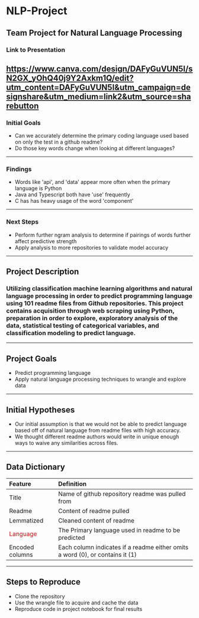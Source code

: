 # NLP-Project
Team Project for Natural Language Processing
---
### Link to Presentation
https://www.canva.com/design/DAFyGuVUN5I/sN2GX_yOhQ40j9Y2Axkm1Q/edit?utm_content=DAFyGuVUN5I&utm_campaign=designshare&utm_medium=link2&utm_source=sharebutton
---
### Initial Goals
- Can we accurately determine the primary coding language used based on only the test in a github readme?
- Do those key words change when looking at different languages?
---
### Findings
- Words like 'api', and 'data' appear more often when the primary language is Python
- Java and Typescript both have 'use' frequently
- C has has heavy usage of the word 'component'
---
### Next Steps
- Perform further ngram analysis to determine if pairings of words further affect predictive strength
- Apply analysis to more repositories to validate model accuracy
---
## Project Description
### Utilizing classification machine learning algorithms and natural language processing in order to predict programming language using 101 readme files from Github repositories. This project contains acquisition through web scraping using Python, preparation in order to explore, exploratory analysis of the data, statistical testing of categorical variables, and classification modeling to predict language.
---
## Project Goals
- Predict programming language
- Apply natural language processing techniques to wrangle and explore data
---
## Initial Hypotheses
- Our initial assumption is that we would not be able to predict language based off of natural language from readme files with high accuracy.
- We thought different readme authors would write in unique enough ways to waive any similarities across files.
---
## Data Dictionary
| Feature | Definition | 
| :- | :- |
| Title | Name of github repository readme was pulled from |
| Readme | Content of readme pulled |
| Lemmatized | Cleaned content of readme |
| <font color='red'>Language</font> | The Primary language used in readme to be predicted |
| Encoded columns | Each column indicates if a readme either omits a word (0), or contains it (1) |
---
## Steps to Reproduce
- Clone the repository
- Use the wrangle file to acquire and cache the data
- Reproduce code in project notebook for final results
